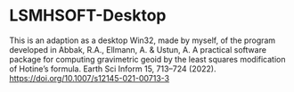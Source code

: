 # LSMHSOFT-Desktop
This is an adaption as a desktop Win32, made by myself, of the program developed in Abbak, R.A., Ellmann, A. &amp; Ustun, A. A practical software package for computing gravimetric geoid by the least squares modification of Hotine’s formula. Earth Sci Inform 15, 713–724 (2022). https://doi.org/10.1007/s12145-021-00713-3
